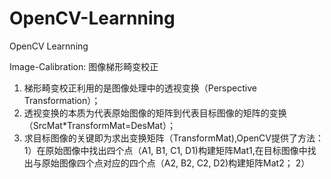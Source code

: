 # OpenCV-Learnning
OpenCV Learnning

Image-Calibration: 图像梯形畸变校正

1. 梯形畸变校正利用的是图像处理中的透视变换（Perspective Transformation）；
2. 透视变换的本质为代表原始图像的矩阵到代表目标图像的矩阵的变换（SrcMat*TransformMat=DesMat）；
3. 求目标图像的关键即为求出变换矩阵（TransformMat),OpenCV提供了方法：
1）在原始图像中找出四个点（A1, B1, C1, D1)构建矩阵Mat1,在目标图像中找出与原始图像四个点对应的四个点（A2, B2, C2, D2)构建矩阵Mat2；
2）
